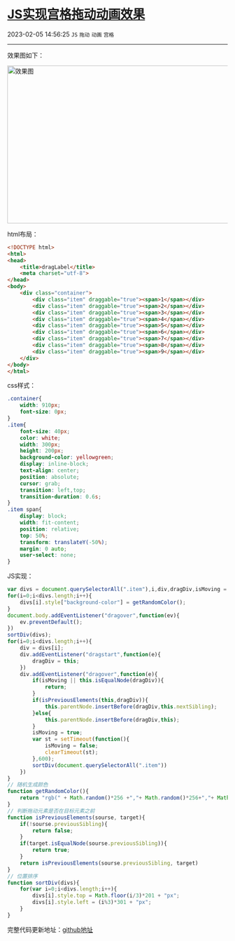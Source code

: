 # [JS实现宫格拖动动画效果](https://blog.csdn.net/woaidouya123/article/details/104384605)
2023-02-05 14:56:25 `JS` `拖动` `动画` `宫格`

---
<p>效果图如下：</p> 
<p><img alt="效果图" height="360" src="https://img-blog.csdnimg.cn/20200218225046416.gif" width="640"></p> 
<p>html布局：</p> 

```html
<!DOCTYPE html>
<html>
<head>
	<title>dragLabel</title>
	<meta charset="utf-8">
</head>
<body>
	<div class="container">
		<div class="item" draggable="true"><span>1</span></div>
		<div class="item" draggable="true"><span>2</span></div>
		<div class="item" draggable="true"><span>3</span></div>
		<div class="item" draggable="true"><span>4</span></div>
		<div class="item" draggable="true"><span>5</span></div>
		<div class="item" draggable="true"><span>6</span></div>
		<div class="item" draggable="true"><span>7</span></div>
		<div class="item" draggable="true"><span>8</span></div>
		<div class="item" draggable="true"><span>9</span></div>
	</div>
</body>
</html>
``` 
<p>css样式：</p> 

```css
.container{
	width: 910px;
	font-size: 0px;
}
.item{
	font-size: 40px;
	color: white;
	width: 300px;
    height: 200px;
    background-color: yellowgreen;
    display: inline-block;
    text-align: center;
    position: absolute;
    cursor: grab;
    transition: left,top;
    transition-duration: 0.6s;
}
.item span{
    display: block;
    width: fit-content;
    position: relative;
    top: 50%;
    transform: translateY(-50%);
    margin: 0 auto;
    user-select: none;
}
``` 
<p>JS实现：</p> 

```javascript
var divs = document.querySelectorAll(".item"),i,div,dragDiv,isMoving = false;
for(i=0;i<divs.length;i++){
	divs[i].style["background-color"] = getRandomColor();
}
document.body.addEventListener("dragover",function(ev){
	ev.preventDefault();
})
sortDiv(divs);
for(i=0;i<divs.length;i++){
	div = divs[i];
	div.addEventListener("dragstart",function(e){
		dragDiv = this;
	})
	div.addEventListener("dragover",function(e){
		if(isMoving || this.isEqualNode(dragDiv)){
			return;
		}
		if(isPreviousElements(this,dragDiv)){
			this.parentNode.insertBefore(dragDiv,this.nextSibling);
		}else{
			this.parentNode.insertBefore(dragDiv,this);
		}
		isMoving = true;
		var st = setTimeout(function(){
			isMoving = false;
			clearTimeout(st);
		},600);
		sortDiv(document.querySelectorAll(".item"))
	})
}
// 随机生成颜色
function getRandomColor(){
	return "rgb(" + Math.random()*256 +","+ Math.random()*256+","+ Math.random()*256+")"
}
// 判断拖动元素是否在目标元素之前
function isPreviousElements(sourse, target){
	if(!sourse.previousSibling){
		return false;
	}
	if(target.isEqualNode(sourse.previousSibling)){
		return true;
	}
	return isPreviousElements(sourse.previousSibling, target)
}
// 位置排序
function sortDiv(divs){
	for(var i=0;i<divs.length;i++){
		divs[i].style.top = Math.floor(i/3)*201 + "px";
		divs[i].style.left = (i%3)*301 + "px";
	}
}
``` 
<p>完整代码更新地址：<a href="https://github.com/woaidouya123/cssLib/blob/master/src/cssDemo/dragLabel.html">github地址</a></p>
